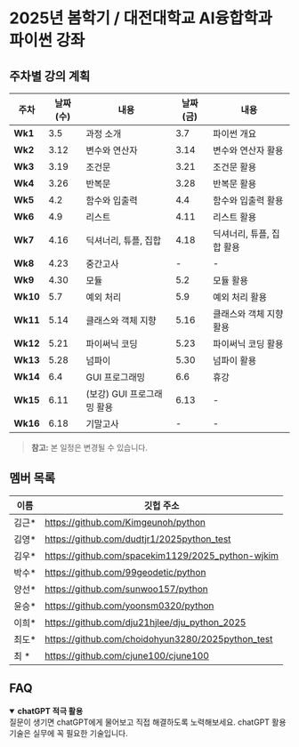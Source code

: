 # 2025년 봄학기 / 대전대학교 AI융합학과 파이썬 강좌

## 주차별 강의 계획

| **주차** | **날짜(수)** | **내용** | **날짜(금)** | **내용** |
|------|-------------|------|-------------|------|
| **Wk1** | 3.5  | 과정 소개 | 3.7  | 파이썬 개요 |
| **Wk2** | 3.12 | 변수와 연산자 | 3.14 | 변수와 연산자 활용 |
| **Wk3** | 3.19 | 조건문 | 3.21 | 조건문 활용 |
| **Wk4** | 3.26 | 반복문 | 3.28 | 반복문 활용 |
| **Wk5** | 4.2  | 함수와 입출력 | 4.4  | 함수와 입출력 활용 |
| **Wk6** | 4.9  | 리스트 | 4.11 | 리스트 활용 |
| **Wk7** | 4.16 | 딕셔너리, 튜플, 집합 | 4.18 | 딕셔너리, 튜플, 집합 활용 |
| **Wk8** | 4.23 | 중간고사 | - | - |
| **Wk9**  | 4.30 | 모듈 | 5.2  | 모듈 활용 |
| **Wk10** | 5.7  | 예외 처리 | 5.9  | 예외 처리 활용 |
| **Wk11** | 5.14 | 클래스와 객체 지향 | 5.16 | 클래스와 객체 지향 활용 |
| **Wk12** | 5.21 | 파이써닉 코딩 | 5.23 | 파이써닉 코딩 활용 |
| **Wk13** | 5.28 | 넘파이 | 5.30 | 넘파이 활용 |
| **Wk14** | 6.4  | GUI 프로그래밍 | 6.6  | 휴강 |
| **Wk15** | 6.11 | (보강) GUI 프로그래밍 활용 | 6.13 | - |
| **Wk16** | 6.18 | 기말고사 | - | - |

> **참고:** 본 일정은 변경될 수 있습니다.

## 멤버 목록

|이름|깃헙 주소|
|------|---|
|김근*	|https://github.com/Kimgeunoh/python |
|김영*	|https://github.com/dudtjr1/2025python_test |
|김우*	|https://github.com/spacekim1129/2025_python-wjkim |
|박수*	|https://github.com/99geodetic/python |
|양선*	|https://github.com/sunwoo157/python |
|윤승*	|https://github.com/yoonsm0320/python |
|이희*	|https://github.com/dju21hjlee/dju_python_2025 |
|최도*	|https://github.com/choidohyun3280/2025python_test |
|최  *	|https://github.com/cjune100/cjune100 |

## FAQ

<details open>
<summary><b> chatGPT 적극 활용</b></summary>
질문이 생기면 chatGPT에게 물어보고 직접 해결하도록 노력해보세요. 
chatGPT 활용 기술은 실무에 꼭 필요한 기술입니다. 
</details>

